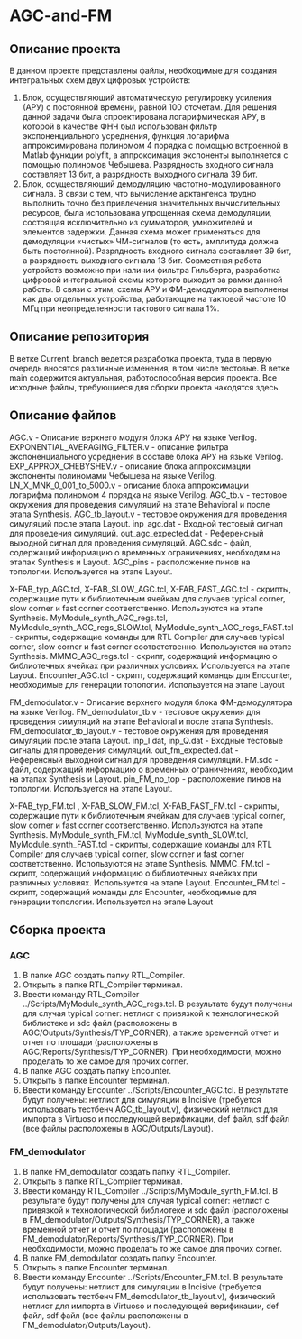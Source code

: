 # AGC-and-FM
## Описание проекта
В данном проекте представлены файлы, необходимые для создания интегральных схем двух цифровых устройств:
1) Блок, осуществляющий автоматическую регулировку усиления (АРУ) с постоянной времени, равной 100 отсчетам. Для решения данной задачи была спроектирована логарифмическая АРУ, в которой в качестве ФНЧ был использован фильтр экспоненциального усреднения, функция логарифма аппроксимирована полиномом 4 порядка с помощью встроенной в Matlab функции polyfit, а аппроксимация экспоненты выполняется с помощью полиномов Чебышева. Разрядность входного сигнала составляет 13 бит, а разрядность выходного сигнала 39 бит.
2) Блок, осуществляющий демодуляцию частотно-модулированного сигнала. В связи с тем, что вычисление арктангенса трудно выполнить точно без привлечения значительных вычислительных ресурсов, была использована упрощенная схема демодуляции, состоящая исключительно из сумматоров, умножителей и элементов задержки. Данная схема может применяться для демодуляции «чистых» ЧМ-сигналов (то есть, амплитуда должна быть постоянной). Разрядность входного сигнала составляет 39 бит, а разрядность выходного сигнала 13 бит.
Совместная работа устройств возможно при наличии фильтра Гильберта, разработка цифровой интегральной схемы которого выходит за рамки данной работы. В связи с этим, схемы АРУ и ФМ-демодулятора выполнены как два отдельных устройства, работающие на тактовой частоте 10 МГц при неопределенности тактового сигнала 1%.
## Описание репозитория
В ветке Current_branch ведется разработка проекта, туда в первую очередь вносятся различные изменения, в том числе тестовые.
В ветке main содержится актуальная, работоспособная версия проекта. Все исходные файлы, требующиеся для сборки проекта находятся здесь.
## Описание файлов

AGC.v - Описание верхнего модуля блока АРУ на языке Verilog.
EXPONENTIAL_AVERAGING_FILTER.v - описание фильтра экспоненциального усреднения в составе блока АРУ на языке Verilog.
EXP_APPROX_CHEBYSHEV.v - описание блока аппроксимации экспоненты полиномами Чебышева на языке Verilog.
LN_X_MNK_0_001_to_5000.v - описание блока аппроксимации логарифма полиномом 4 порядка на языке Verilog.
AGC_tb.v - тестовое окружения для проведения симуляций на этапе Behavioral и после этапа Synthesis.
AGC_tb_layout.v - тестовое окружения для проведения симуляций после этапа Layout.
inp_agc.dat - Входной тестовый сигнал для проведения симуляций.
out_agc_expected.dat - Референсный выходной сигнал для проведения симуляций.
AGC.sdc - файл, содержащий информацию о временных ограничениях, необходим на этапах Synthesis и Layout.
AGC_pins - расположение пинов на топологии. Используется на этапе Layout.

X-FAB_typ_AGC.tcl, X-FAB_SLOW_AGC.tcl, X-FAB_FAST_AGC.tcl - скрипты, содержащие пути к библиотечным ячейкам для случаев typical corner, slow corner и fast corner соответственно. Используются на этапе Synthesis.
MyModule_synth_AGC_regs.tcl, MyModule_synth_AGC_regs_SLOW.tcl, MyModule_synth_AGC_regs_FAST.tcl - скрипты, содержащие команды для RTL Compiler для случаев typical corner, slow corner и fast corner соответственно. Используются на этапе Synthesis.
MMMC_AGC_regs.tcl - скрипт, содержащий информацию о библиотечных ячейках при различных условиях. Используется на этапе Layout.
Encounter_AGC.tcl - скрипт, содержащий команды для Encounter, необходимые для генерации топологии. Используется на этапе Layout

FM_demodulator.v - Описание верхнего модуля блока ФМ-демодулятора на языке Verilog.
FM_demodulator_tb.v - тестовое окружения для проведения симуляций на этапе Behavioral и после этапа Synthesis.
FM_demodulator_tb_layout.v - тестовое окружения для проведения симуляций после этапа Layout.
inp_I.dat, inp_Q.dat  - Входные тестовые сигналы для проведения симуляций.
out_fm_expected.dat - Референсный выходной сигнал для проведения симуляций.
FM.sdc  - файл, содержащий информацию о временных ограничениях, необходим на этапах Synthesis и Layout.
pin_FM_no_top - расположение пинов на топологии. Используется на этапе Layout.

X-FAB_typ_FM.tcl , X-FAB_SLOW_FM.tcl, X-FAB_FAST_FM.tcl - скрипты, содержащие пути к библиотечным ячейкам для случаев typical corner, slow corner и fast corner соответственно. Используются на этапе Synthesis.
MyModule_synth_FM.tcl, MyModule_synth_SLOW.tcl, MyModule_synth_FAST.tcl - скрипты, содержащие команды для RTL Compiler для случаев typical corner, slow corner и fast corner соответственно. Используются на этапе Synthesis.
MMMC_FM.tcl - скрипт, содержащий информацию о библиотечных ячейках при различных условиях. Используется на этапе Layout.
Encounter_FM.tcl  - скрипт, содержащий команды для Encounter, необходимые для генерации топологии. Используется на этапе Layout
## Сборка проекта
### AGC
1. В папке AGC создать папку RTL_Compiler.
2. Открыть в папке RTL_Compiler терминал.
3. Ввести команду RTL_Compiler ../Scripts/MyModule_synth_AGC_regs.tcl. В результате будут получены для случая typical corner: нетлист с привязкой к технологической библиотеке и sdc файл (расположены в AGC/Outputs/Synthesis/TYP_CORNER), а также временной отчет и отчет по площади (расположены в AGC/Reports/Synthesis/TYP_CORNER). При необходимости, можно проделать то же самое для прочих corner.
4. В папке AGC создать папку Encounter.
5. Открыть в папке Encounter терминал.
6. Ввести команду Encounter ../Scripts/Encounter_AGC.tcl. В результате будут получены: нетлист для симуляции в Incisive (требуется использовать тестбенч AGC_tb_layout.v), физический нетлист для импорта в Virtuoso и последующей верификации, def файл, sdf файл (все файлы расположены в AGC/Outputs/Layout).

### FM_demodulator
1. В папке FM_demodulator создать папку RTL_Compiler.
2. Открыть в папке RTL_Compiler терминал.
3. Ввести команду RTL_Compiler ../Scripts/MyModule_synth_FM.tcl. В результате будут получены для случая typical corner: нетлист с привязкой к технологической библиотеке и sdc файл (расположены в FM_demodulator/Outputs/Synthesis/TYP_CORNER), а также временной отчет и отчет по площади (расположены в FM_demodulator/Reports/Synthesis/TYP_CORNER). При необходимости, можно проделать то же самое для прочих corner.
4. В папке FM_demodulator создать папку Encounter.
5. Открыть в папке Encounter терминал.
6. Ввести команду Encounter ../Scripts/Encounter_FM.tcl. В результате будут получены: нетлист для симуляции в Incisive (требуется использовать тестбенч FM_demodulator_tb_layout.v), физический нетлист для импорта в Virtuoso и последующей верификации, def файл, sdf файл (все файлы расположены в FM_demodulator/Outputs/Layout).
